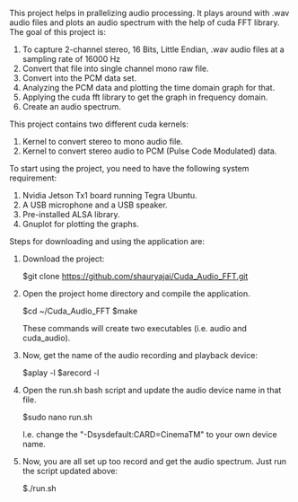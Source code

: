 This project helps in prallelizing audio processing. It plays around with .wav audio files and plots an audio spectrum with the help of cuda FFT library. The goal of this project is:

1. To capture 2-channel stereo, 16 Bits, Little Endian, .wav audio files at a sampling rate of 16000 Hz
2. Convert that file into single channel mono raw file.
3. Convert into the PCM data set.
4. Analyzing the PCM data and plotting the time domain graph for that.
5. Applying the cuda fft library to get the graph in frequency domain.
6. Create an audio spectrum.

This project contains two different cuda kernels:
1. Kernel to convert stereo to mono audio file.
2. Kernel to convert stereo audio to PCM (Pulse Code Modulated) data.

To start using the project, you need to have the following system requirement:
1. Nvidia Jetson Tx1 board running Tegra Ubuntu.
2. A USB microphone and a USB speaker.
3. Pre-installed ALSA library.
4. Gnuplot for plotting the graphs.

Steps for downloading and using the application are:
1. Download the project:

	$git clone https://github.com/shauryajai/Cuda_Audio_FFT.git

2. Open the project home directory and compile the application.
 
	$cd ~/Cuda_Audio_FFT
        $make
	
	These commands will create two executables (i.e. audio and cuda_audio).

3. Now, get the name of the audio recording and playback device:

	$aplay -l
	$arecord -l
	
4. Open the run.sh bash script and update the audio device name in that file.

	$sudo nano run.sh
	
	I.e. change the "-Dsysdefault:CARD=CinemaTM" to your own device name.
	
5. Now, you are all set up too record and get the audio spectrum. Just run the script updated above:

	$./run.sh
